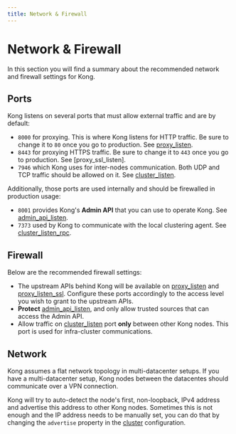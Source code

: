 ```yaml
---
title: Network & Firewall
---
```


# Network & Firewall

In this section you will find a summary about the recommended network and firewall settings for Kong.

## Ports

Kong listens on several ports that must allow external traffic and are by default:

* `8000` for proxying. This is where Kong listens for HTTP traffic. Be sure to change it to `80` once you go to production. See [proxy_listen].
* `8443` for proxying HTTPS traffic. Be sure to change it to `443` once you go to production. See [proxy_ssl_listen].
* `7946` which Kong uses for inter-nodes communication. Both UDP and TCP traffic should be allowed on it. See [cluster_listen].

Additionally, those ports are used internally and should be firewalled in  production usage:

* `8001` provides Kong's **Admin API** that you can use to operate Kong. See [admin_api_listen].
* `7373` used by Kong to communicate with the local clustering agent. See [cluster_listen_rpc].

## Firewall

Below are the recommended firewall settings:

* The upstream APIs behind Kong will be available on [proxy_listen][proxy_listen] and [proxy_listen_ssl][proxy_listen_ssl]. Configure these ports accordingly to the access level you wish to grant to the upstream APIs.
* **Protect** [admin_api_listen][admin_api_listen], and only allow trusted sources that can access the Admin API.
* Allow traffic on [cluster_listen][cluster_listen] port **only** between other Kong nodes. This port is used for infra-cluster communications.

## Network

Kong assumes a flat network topology in multi-datacenter setups. If you have a multi-datacenter setup, Kong nodes between the datacentes should communicate over a VPN connection.

Kong will try to auto-detect the node's first, non-loopback, IPv4 address and advertise this address to other Kong nodes. Sometimes this is not enough and the IP address needs to be manually set, you can do that by changing the `advertise` property in the [cluster][cluster] configuration.

[proxy_listen]: /{{page.kong_version}}/configuration/#proxy_listen
[proxy_listen_ssl]: /{{page.kong_version}}/configuration/#proxy_listen_ssl
[admin_api_listen]: /{{page.kong_version}}/configuration/#admin_api_listen
[cluster_listen]: /{{page.kong_version}}/configuration/#cluster_listen
[cluster_listen_rpc]: /{{page.kong_version}}/configuration/#cluster_listen_rpc
[cluster]: /{{page.kong_version}}/configuration/#cluster

